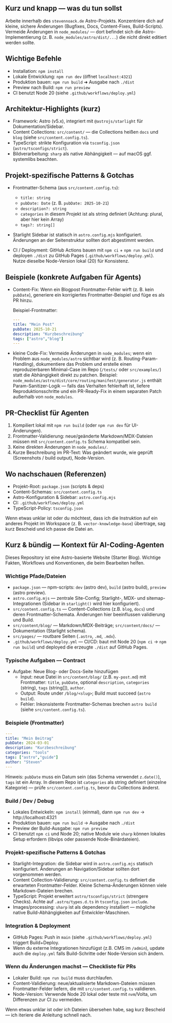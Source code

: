 ## Kurz und knapp — was du tun sollst

Arbeite innerhalb des `stevennoack.de` Astro-Projekts. Konzentriere dich auf kleine, sichere Änderungen (Bugfixes, Docs, Content-Fixes, Build-Scripts). Vermeide Änderungen in `node_modules/` — dort befindet sich die Astro-Implementierung (z. B. `node_modules/astro/dist/...`) die nicht direkt editiert werden sollte.

## Wichtige Befehle

- Installation: `npm install`
- Lokale Entwicklung: `npm run dev` (öffnet `localhost:4321`)
- Produktion bauen: `npm run build` ➜ Ausgabe nach `./dist`
- Preview nach Build: `npm run preview`
- CI benutzt Node 20 (siehe `.github/workflows/deploy.yml`)

## Architektur-Highlights (kurz)

- Framework: Astro (v5.x), integriert mit `@astrojs/starlight` für Dokumentation/Sidebar.
- Content Collections: `src/content/` — die Collections heißen `docs` und `blog` (siehe `src/content.config.ts`).
- TypeScript: strikte Konfiguration via `tsconfig.json` (`astro/tsconfigs/strict`).
- Bildverarbeitung: `sharp` als native Abhängigkeit — auf macOS ggf. systemlibs beachten.

## Projekt-spezifische Patterns & Gotchas

- Frontmatter-Schema (aus `src/content.config.ts`):

  - `title: string`
  - `pubDate: Date` (z. B. `pubDate: 2025-10-21`)
  - `description?: string`
  - `categories` in diesem Projekt ist als string definiert (Achtung: plural, aber hier kein Array)
  - `tags?: string[]`

- Starlight Sidebar ist statisch in `astro.config.mjs` konfiguriert. Änderungen an der Seitenstruktur sollten dort abgestimmt werden.

- CI / Deployment: GitHub Actions bauen mit `npm ci` + `npm run build` und deployen `./dist` zu GitHub Pages (`.github/workflows/deploy.yml`). Nutze dieselbe Node-Version lokal (20) für Konsistenz.

## Beispiele (konkrete Aufgaben für Agents)

- Content-Fix: Wenn ein Blogpost Frontmatter-Fehler wirft (z. B. kein `pubDate`), generiere ein korrigiertes Frontmatter-Beispiel und füge es als PR hinzu.

  Beispiel-Frontmatter:

  ```yaml
  ---
  title: "Mein Post"
  pubDate: 2025-10-21
  description: "Kurzbeschreibung"
  tags: ["astro","blog"]
  ---
  ```

- kleine Code-Fix: Vermeide Änderungen in `node_modules`; wenn ein Problem aus `node_modules/astro` sichtbar wird (z. B. Routing-Param-Handling), dokumentiere das Problem und erstelle einen reproduzierbaren Minimal-Case im Repo (`/tests/` oder `src/examples/`) statt die Abhängigkeit direkt zu patchen. Beispiel: `node_modules/astro/dist/core/routing/manifest/generator.js` enthält Param-Sanitizer-Logik — falls das Verhalten fehlerhaft ist, liefere Reproduktionsschritte und ein PR-Ready-Fix in einem separaten Patch außerhalb von `node_modules`.

## PR-Checklist für Agenten

1. Kompiliert lokal mit `npm run build` (oder `npm run dev` für UI-Änderungen).
2. Frontmatter-Validierung: neue/geänderte Markdown/MDX-Dateien müssen mit `src/content.config.ts` Schema kompatibel sein.
3. Keine direkten Änderungen in `node_modules/`.
4. Kurze Beschreibung im PR-Text: Was geändert wurde, wie geprüft (Screenshots / build output), Node-Version.

## Wo nachschauen (Referenzen)

- Projekt-Root: `package.json` (scripts & deps)
- Content-Schemas: `src/content.config.ts`
- Astro-Konfiguration & Sidebar: `astro.config.mjs`
- CI: `.github/workflows/deploy.yml`
- TypeScript-Policy: `tsconfig.json`

Wenn etwas unklar ist oder du möchtest, dass ich die Instruktion auf ein anderes Projekt im Workspace (z. B. `vector-knowledge-base`) übertrage, sag kurz Bescheid und ich passe die Datei an.
## Kurz & bündig — Kontext für AI-Coding-Agenten

Dieses Repository ist eine Astro-basierte Website (Starter Blog). Wichtige Fakten, Workflows und Konventionen, die beim Bearbeiten helfen.

### Wichtige Pfade/Dateien
- `package.json` — npm-scripts: `dev` (astro dev), `build` (astro build), `preview` (astro preview).
- `astro.config.mjs` — zentrale Site-Config; Starlight-, MDX- und sitemap-Integrationen (Sidebar in `starlight()` wird hier konfiguriert).
- `src/content.config.ts` — Content-Collections (z.B. `blog`, `docs`) und deren Frontmatter-Schemata. Änderungen hier beeinflussen validierung und Build.
- `src/content/blog/` — Markdown/MDX-Beiträge; `src/content/docs/` — Dokumentation (Starlight schema).
- `src/pages/` — routbare Seiten (`.astro`, `.md`, `.mdx`).
- `.github/workflows/deploy.yml` — CI/CD: baut mit Node 20 (`npm ci` → `npm run build`) und deployed die erzeugte `./dist` auf GitHub Pages.

### Typische Aufgaben — Contract
- Aufgabe: Neue Blog- oder Docs-Seite hinzufügen
  - Input: neue Datei in `src/content/blog/` (z.B. `my-post.md`) mit Frontmatter: `title`, `pubDate`, optional `description`, `categories` (string), `tags` (string[]), `author`.
  - Output: Route under `/blog/<slug>`; Build must succeed (`astro build`).
  - Fehler: Inkonsistente Frontmatter-Schemas brechen `astro build` (siehe `src/content.config.ts`).

### Beispiele (Frontmatter)
```yaml
---
title: "Mein Beitrag"
pubDate: 2024-03-01
description: "Kurzbeschreibung"
categories: "tools"
tags: ["astro","guide"]
author: "Steven"
---
```

Hinweis: `pubDate` muss ein Datum sein (das Schema verwendet `z.date()`), `tags` ist ein Array. In diesem Repo ist `categories` als string definiert (einzelne Kategorie) — prüfe `src/content.config.ts`, bevor du Collections änderst.

### Build / Dev / Debug
- Lokales Entwickeln: `npm install` (einmal), dann `npm run dev` → http://localhost:4321
- Produktion bauen: `npm run build` → Ausgabe nach `./dist`
- Preview der Build-Ausgabe: `npm run preview`
- CI benutzt `npm ci` und Node 20; native Module wie `sharp` können lokales Setup erfordern (libvips oder passende Node-Binärdateien).

### Projekt-spezifische Patterns & Gotchas
- Starlight-Integration: die Sidebar wird in `astro.config.mjs` statisch konfiguriert. Änderungen an Navigation/Sidebar sollten dort vorgenommen werden.
- Content Collection-Validierung: `src/content.config.ts` definiert die erwarteten Frontmatter-Felder. Kleine Schema-Änderungen können viele Markdown-Dateien brechen.
- TypeScript: Projekt erweitert `astro/tsconfigs/strict` (strengere Checks). Achte auf `.astro/types.d.ts` in `tsconfig.json` `include`.
- Images/processing: `sharp` ist als dependency installiert — mögliche native Build-Abhängigkeiten auf Entwickler-Maschinen.

### Integration & Deployment
- GitHub Pages: Push in `main` (siehe `.github/workflows/deploy.yml`) triggert Build+Deploy.
- Wenn du externe Integrationen hinzufügst (z.B. CMS im `/admin`), update auch die `deploy.yml` falls Build-Schritte oder Node-Version sich ändern.

### Wenn du Änderungen machst — Checkliste für PRs
- Lokaler Build: `npm run build` muss durchlaufen.
- Content-Validierung: neue/aktualisierte Markdown-Dateien müssen Frontmatter-Felder liefern, die mit `src/content.config.ts` validieren.
- Node-Version: Verwende Node 20 lokal oder teste mit `nvm`/Volta, um Differenzen zur CI zu vermeiden.

Wenn etwas unklar ist oder ich Dateien übersehen habe, sag kurz Bescheid — ich iteriere die Anleitung schnell nach.

